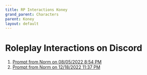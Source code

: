 ```yaml
---
title: RP Interactions Koney
grand_parent: Characters
parent: Koney
layout: default
---
```


# Roleplay Interactions on Discord

1.	[Prompt from Norm on 08/05/2022 8:54 PM](Koney_08142022_2054.md)
2.  [Prompt from Norm on 12/18/2022 11:37 PM](Koney_12182022_2337.md)
